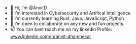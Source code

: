 - 👋 Hi, I’m @AnvitD
- 👀 I’m interested in Cybersecurity and Artifical Intelligence
- 🌱 I’m currently learning Rust, Java, JavaScript, Python
- 💞️ I’m open to collaborate on any new and fun projects. 
- 📫 You can best reach me on my linkedin Profile: www.linkedin.com/in/anvit-dhamnekar

<!---
AnvitD/AnvitD is a ✨ special ✨ repository because its `README.md` (this file) appears on your GitHub profile.
You can click the Preview link to take a look at your changes.
--->
